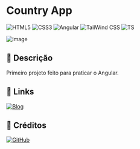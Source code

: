 # Country App
![HTML5](https://img.shields.io/badge/HTML5-E34F26?style=for-the-badge&logo=html5&logoColor=white)
![CSS3](https://img.shields.io/badge/CSS3-1572B6?style=for-the-badge&logo=css3&logoColor=white)
![Angular](https://img.shields.io/badge/angular-%23CB3837.svg?style=for-the-badge&logo=angular&logoColor=white)
![TailWind CSS](https://img.shields.io/badge/tailwindcss-00599C.svg?style=for-the-badge&logo=tailwindcss&logoColor=white)
![TS](https://img.shields.io/badge/TypeScript-007ACC?style=for-the-badge&logo=typescript&logoColor=white)

![image](https://github.com/user-attachments/assets/9d24e077-0b96-4242-b47c-722d687d8338)

## 📑 Descrição
Primeiro projeto feito para praticar o Angular.

## 🔗 Links

[![Blog](https://img.shields.io/website?label=Ver%20Projeto&style=for-the-badge&url=https://countries-of-world.vercel.app/)](https://countries-of-world.vercel.app/)

## 🔨 Créditos
<a href="https://github.com/JosuePimentel"><img src="https://camo.githubusercontent.com/1b7a5b006dcc4e2d6dc7e2da488b5060641a07078471c7d7acd5f3d8a83273dc/68747470733a2f2f696d672e736869656c64732e696f2f62616467652f4769744875622d4d6174686575734361727669652d3138313731373f7374796c653d666c6174266c6f676f3d676974687562" alt="GitHub" data-canonical-src="https://img.shields.io/badge/GitHub-JosuePimentel-181717?style=flat&amp;logo=github" style="max-width: 100%;"></a>
